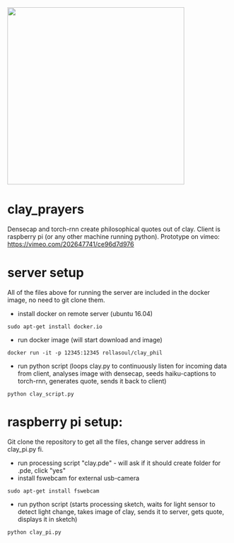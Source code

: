 <img src="https://github.com/rollasoul/clay_prayers/blob/master/16265646_243260219456703_1608198604390170781_n.jpg" width="400">

# clay_prayers
Densecap and torch-rnn create philosophical quotes out of clay. Client is raspberry pi (or any other machine running python).
Prototype on vimeo: https://vimeo.com/202647741/ce96d7d976  

# server setup

All of the files above for running the server are included in the docker image, no need to git clone them.

- install docker on remote server (ubuntu 16.04)
```
sudo apt-get install docker.io
```

- run docker image (will start download and image)
```
docker run -it -p 12345:12345 rollasoul/clay_phil
```

- run python script (loops clay.py to continuously listen for incoming data from client, analyses image with densecap, seeds haiku-captions to torch-rnn, generates quote, sends it back to client)
```
python clay_script.py
```

# raspberry pi setup:

Git clone the repository to get all the files, change server address in clay_pi.py fi.
- run processing script "clay.pde" - will ask if it should create folder for .pde, click "yes"
- install fswebcam for external usb-camera
```
sudo apt-get install fswebcam
```
- run python script (starts processing sketch, waits for light sensor to detect light change, takes image of clay, sends it to server, gets quote, displays it in sketch)
```
python clay_pi.py
```
